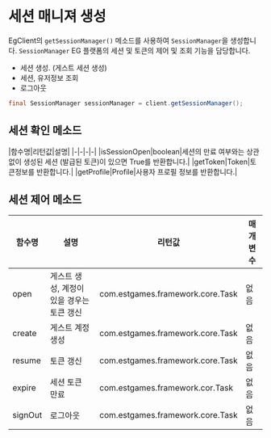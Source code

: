 # 세션 매니져 생성

EgClient의 `getSessionManager()` 메소드를 사용하여 `SessionManager`을 생성합니다. `SessionManager` EG 플랫폼의 세션 및 토큰의 제어 및 조회 기능을 담당합니다.

* 세션 생성. (게스트 세션 생성)
* 세션, 유저정보 조회
* 로그아웃

```java
final SessionManager sessionManager = client.getSessionManager();
```

## 세션 확인 메소드

|함수명|리턴값|설명|
|-|-|-|-|
|isSessionOpen|boolean|세션의 만료 여부와는 상관없이 생성된 세션 (발급된 토큰)이 있으면 True를 반환합니다.|
|getToken|Token|토큰정보를 반환합니다.|
|getProfile|Profile|사용자 프로필 정보를 반환합니다.|


## 세션 제어 메소드

|함수명|설명|리턴값|매개변수|
|-|-|-|-|
|open|게스트 생성, 계정이 있을 경우는 토큰 갱신|com.estgames.framework.core.Task|없음|
|create|게스트 계정 생성|com.estgames.framework.core.Task|없음|
|resume|토큰 갱신|com.estgames.framework.core.Task|없음|
|expire|세션 토큰 만료|com.estgames.framework.cor.Task|없음|
|signOut|로그아웃|com.estgames.framework.core.Task|없음|